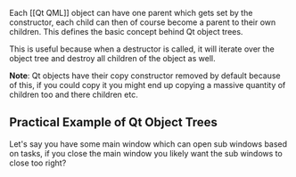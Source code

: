Each [[Qt QML]] object can have one parent which gets set by the constructor, each child can then of course become a parent to their own children. This defines the basic concept behind Qt object trees.

This is useful because when a destructor is called, it will iterate over the object tree and destroy all children of the object as well.

**Note**: Qt objects have their copy constructor removed by default because of this, if you could copy it you might end up copying a massive quantity of children too and there children etc.

## Practical Example of Qt Object Trees

Let's say you have some main window which can open sub windows based on tasks, if you close the main window you likely want the sub windows to close too right?

